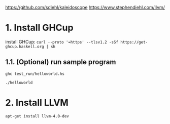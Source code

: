 https://github.com/sdiehl/kaleidoscope
https://www.stephendiehl.com/llvm/

# 1. Install GHCup

install GHCup: `curl --proto '=https' --tlsv1.2 -sSf https://get-ghcup.haskell.org | sh`


## 1.1. (Optional) run sample program

```
ghc test_run/helloworld.hs

./helloworld
```

# 2. Install LLVM

`apt-get install llvm-4.0-dev`





